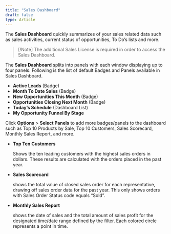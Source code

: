 ```yaml
---
title: "Sales Dashboard"
draft: false
type: Article
---
```



The **Sales Dashboard** quickly summarizes of your sales related data such as sales activities, current status of opportunities, To Do’s lists and more. 


> [!Note] The additional Sales License is required in order to access the Sales Dashboard.


The **Sales Dashboard** splits into panels with each window displaying up to four panels.   Following is the list of default Badges and Panels available in Sales Dashboard.  
* **Active Leads** (Badge)
* **Month To Date Sales** (Badge)
* **New Opportunities This Month** (Badge)
* **Opportunities Closing Next Month** (Badge)
* **Today’s Schedule** (Dashboard List)
* **My Opportunity Funnel By Stage**

Click **Options** > **Select Panels** to add more badges/panels to the dashboard such as Top 10 Products by Sale, Top 10 Customers, Sales Scorecard, Monthly Sales Report, and more.  
* **Top Ten Customers**

    Shows the ten leading customers with the highest sales orders in dollars. These results are calculated with the orders placed in the past year.
* **Sales Scorecard**

    shows the total value of closed sales order for each representative, drawing off sales order data for the past year. This only shows orders with Sales Order Status code equals “Sold”.
* **Monthly Sales Report** 

    shows the date of sales and the total amount of sales profit for the designated time/date range defined by the filter. Each colored circle represents a point in time.